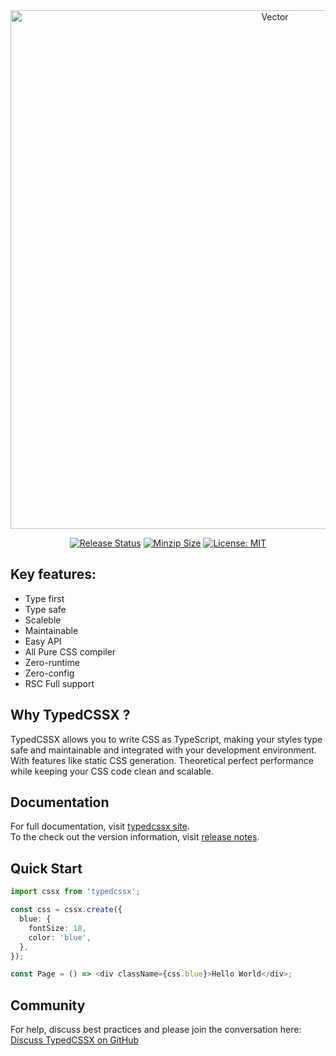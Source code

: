 <div align="center">
<a href="https://typedcssx.vercel.app">
  <img width="830" alt="Vector" src="https://typedcssx.vercel.app/logo.png">
</a>
<p />

[![Release Status](https://img.shields.io/github/release/typedcsslab/typedcssx.svg?color=64C8C8)](https://github.com/typedcsslab/typedcssx/releases/latest)
[![Minzip Size](https://img.shields.io/bundlephobia/minzip/typedcssx?color=64C8C8)](https://bundlephobia.com/package/typedcssx)
[![License: MIT](https://img.shields.io/badge/License-MIT-blue.svg?color=64C8C8)](https://opensource.org/licenses/MIT)

</div>

## Key features:

- Type first
- Type safe
- Scaleble
- Maintainable
- Easy API
- All Pure CSS compiler
- Zero-runtime
- Zero-config
- RSC Full support

## Why TypedCSSX ?

TypedCSSX allows you to write CSS as TypeScript, making your styles type safe and maintainable and integrated with your development environment. With features like static CSS generation. Theoretical perfect performance while keeping your CSS code clean and scalable.

## Documentation

For full documentation, visit [typedcssx site](https://typedcssx.vercel.app/).  
To the check out the version information, visit [release notes](https://github.com/typedcsslab/typedcssx/releases).

## Quick Start

```typescript
import cssx from 'typedcssx';

const css = cssx.create({
  blue: {
    fontSize: 18,
    color: 'blue',
  },
});

const Page = () => <div className={css.blue}>Hello World</div>;
```

## Community

For help, discuss best practices and please join the conversation here:  
[Discuss TypedCSSX on GitHub](https://github.com/typedcsslab/typedcssx/discussions)
